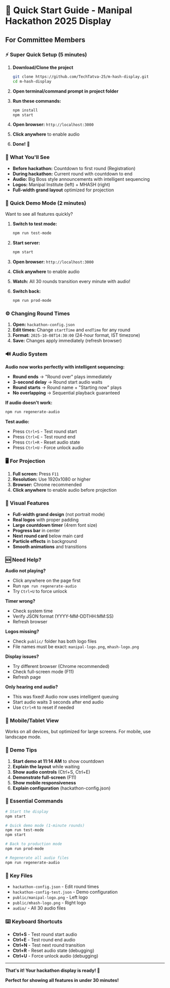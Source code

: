 # 🚀 Quick Start Guide - Manipal Hackathon 2025 Display

## For Committee Members

### ⚡ Super Quick Setup (5 minutes)

1. **Download/Clone the project**
   ```bash
   git clone https://github.com/TechTatva-25/m-hash-display.git
   cd m-hash-display
   ```

2. **Open terminal/command prompt in project folder**

3. **Run these commands:**
   ```bash
   npm install
   npm start
   ```

4. **Open browser:** `http://localhost:3000`

5. **Click anywhere** to enable audio

6. **Done!** 🎉

### 🎯 What You'll See

- **Before hackathon:** Countdown to first round (Registration)
- **During hackathon:** Current round with countdown to end
- **Audio:** Big Boss style announcements with intelligent sequencing
- **Logos:** Manipal Institute (left) + MHASH (right)
- **Full-width grand layout** optimized for projection

### 🧪 Quick Demo Mode (2 minutes)

Want to see all features quickly?

1. **Switch to test mode:**
   ```bash
   npm run test-mode
   ```

2. **Start server:**
   ```bash
   npm start
   ```

3. **Open browser:** `http://localhost:3000`

4. **Click anywhere** to enable audio

5. **Watch:** All 30 rounds transition every minute with audio!

6. **Switch back:**
   ```bash
   npm run prod-mode
   ```

### ⚙️ Changing Round Times

1. **Open:** `hackathon-config.json`
2. **Edit times:** Change `startTime` and `endTime` for any round
3. **Format:** `2025-10-08T14:30:00` (24-hour format, IST timezone)
4. **Save:** Changes apply immediately (refresh browser)

### 🔊 Audio System

**Audio now works perfectly with intelligent sequencing:**
- **Round ends** → "Round over" plays immediately
- **3-second delay** → Round start audio waits
- **Round starts** → Round name + "Starting now" plays
- **No overlapping** → Sequential playback guaranteed

**If audio doesn't work:**
```bash
npm run regenerate-audio
```

**Test audio:**
- Press `Ctrl+S` - Test round start
- Press `Ctrl+E` - Test round end
- Press `Ctrl+R` - Reset audio state
- Press `Ctrl+U` - Force unlock audio

### 🖥️ For Projection

1. **Full screen:** Press `F11`
2. **Resolution:** Use 1920x1080 or higher
3. **Browser:** Chrome recommended
4. **Click anywhere** to enable audio before projection

### 🎨 Visual Features

- **Full-width grand design** (not portrait mode)
- **Real logos** with proper padding
- **Large countdown timer** (4rem font size)
- **Progress bar** in center
- **Next round card** below main card
- **Particle effects** in background
- **Smooth animations** and transitions

### 🆘 Need Help?

**Audio not playing?**
- Click anywhere on the page first
- Run `npm run regenerate-audio`
- Try `Ctrl+U` to force unlock

**Timer wrong?**
- Check system time
- Verify JSON format (YYYY-MM-DDTHH:MM:SS)
- Refresh browser

**Logos missing?**
- Check `public/` folder has both logo files
- File names must be exact: `manipal-logo.png`, `mhash-logo.png`

**Display issues?**
- Try different browser (Chrome recommended)
- Check full-screen mode (F11)
- Refresh page

**Only hearing end audio?**
- This was fixed! Audio now uses intelligent queuing
- Start audio waits 3 seconds after end audio
- Use `Ctrl+R` to reset if needed

### 📱 Mobile/Tablet View

Works on all devices, but optimized for large screens. For mobile, use landscape mode.

### 🎪 Demo Tips

1. **Start demo at 11:14 AM** to show countdown
2. **Explain the layout** while waiting
3. **Show audio controls** (Ctrl+S, Ctrl+E)
4. **Demonstrate full-screen** (F11)
5. **Show mobile responsiveness**
6. **Explain configuration** (hackathon-config.json)

### 🔧 Essential Commands

```bash
# Start the display
npm start

# Quick demo mode (1-minute rounds)
npm run test-mode
npm start

# Back to production mode
npm run prod-mode

# Regenerate all audio files
npm run regenerate-audio
```

### 🎯 Key Files

- `hackathon-config.json` - Edit round times
- `hackathon-config-test.json` - Demo configuration
- `public/manipal-logo.png` - Left logo
- `public/mhash-logo.png` - Right logo
- `audio/` - All 30 audio files

### ⌨️ Keyboard Shortcuts

- **Ctrl+S** - Test round start audio
- **Ctrl+E** - Test round end audio
- **Ctrl+N** - Test next round transition
- **Ctrl+R** - Reset audio state (debugging)
- **Ctrl+U** - Force unlock audio (debugging)

---

**That's it! Your hackathon display is ready! 🎊**

**Perfect for showing all features in under 30 minutes!**
